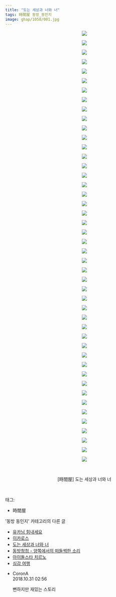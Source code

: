 ```yaml
---
title: "도는 세상과 너와 너"
tags: 時間屋 동방_동인지
image: ghap/1058/001.jpg
---
```

<div class="article">
<p style="text-align: center; clear: none; float: none;"><img src="{{ site.nasurl }}/ghap/1058/001.jpg"/></p>
<p style="text-align: center; clear: none; float: none;"><img src="{{ site.nasurl }}/ghap/1058/002.jpg"/></p>
<p style="text-align: center; clear: none; float: none;"><img src="{{ site.nasurl }}/ghap/1058/003.jpg"/></p>
<p style="text-align: center; clear: none; float: none;"><img src="{{ site.nasurl }}/ghap/1058/004.jpg"/></p>
<p style="text-align: center; clear: none; float: none;"><img src="{{ site.nasurl }}/ghap/1058/005.jpg"/></p>
<p style="text-align: center; clear: none; float: none;"><img src="{{ site.nasurl }}/ghap/1058/006.jpg"/></p>
<p style="text-align: center; clear: none; float: none;"><img src="{{ site.nasurl }}/ghap/1058/007.jpg"/></p>
<p style="text-align: center; clear: none; float: none;"><img src="{{ site.nasurl }}/ghap/1058/008.jpg"/></p>
<p style="text-align: center; clear: none; float: none;"><img src="{{ site.nasurl }}/ghap/1058/009.jpg"/></p>
<p style="text-align: center; clear: none; float: none;"><img src="{{ site.nasurl }}/ghap/1058/010.jpg"/></p>
<p style="text-align: center; clear: none; float: none;"><img src="{{ site.nasurl }}/ghap/1058/011.jpg"/></p>
<p style="text-align: center; clear: none; float: none;"><img src="{{ site.nasurl }}/ghap/1058/012.jpg"/></p>
<p style="text-align: center; clear: none; float: none;"><img src="{{ site.nasurl }}/ghap/1058/013.jpg"/></p>
<p style="text-align: center; clear: none; float: none;"><img src="{{ site.nasurl }}/ghap/1058/014.jpg"/></p>
<p style="text-align: center; clear: none; float: none;"><img src="{{ site.nasurl }}/ghap/1058/015.jpg"/></p>
<p style="text-align: center; clear: none; float: none;"><img src="{{ site.nasurl }}/ghap/1058/016.jpg"/></p>
<p style="text-align: center; clear: none; float: none;"><img src="{{ site.nasurl }}/ghap/1058/017.jpg"/></p>
<p style="text-align: center; clear: none; float: none;"><img src="{{ site.nasurl }}/ghap/1058/018.jpg"/></p>
<p style="text-align: center; clear: none; float: none;"><img src="{{ site.nasurl }}/ghap/1058/019.jpg"/></p>
<p style="text-align: center; clear: none; float: none;"><img src="{{ site.nasurl }}/ghap/1058/020.jpg"/></p>
<p style="text-align: center; clear: none; float: none;"><img src="{{ site.nasurl }}/ghap/1058/021.jpg"/></p>
<p style="text-align: center; clear: none; float: none;"><img src="{{ site.nasurl }}/ghap/1058/022.jpg"/></p>
<p style="text-align: center; clear: none; float: none;"><img src="{{ site.nasurl }}/ghap/1058/023.jpg"/></p>
<p style="text-align: center; clear: none; float: none;"><img src="{{ site.nasurl }}/ghap/1058/024.jpg"/></p>
<p style="text-align: center; clear: none; float: none;"><img src="{{ site.nasurl }}/ghap/1058/025.jpg"/></p>
<p style="text-align: center; clear: none; float: none;"><img src="{{ site.nasurl }}/ghap/1058/026.jpg"/></p>
<p style="text-align: center; clear: none; float: none;"><img src="{{ site.nasurl }}/ghap/1058/027.jpg"/></p>
<p style="text-align: center; clear: none; float: none;"><img src="{{ site.nasurl }}/ghap/1058/028.jpg"/></p>
<p style="text-align: center; clear: none; float: none;"><img src="{{ site.nasurl }}/ghap/1058/029.jpg"/></p>
<p style="text-align: center; clear: none; float: none;"><img src="{{ site.nasurl }}/ghap/1058/030.jpg"/></p>
<p style="text-align: center; clear: none; float: none;"><img src="{{ site.nasurl }}/ghap/1058/031.jpg"/></p>
<p style="text-align: center; clear: none; float: none;"><img src="{{ site.nasurl }}/ghap/1058/032.jpg"/></p>
<p style="text-align: center; clear: none; float: none;"><img src="{{ site.nasurl }}/ghap/1058/033.jpg"/></p>
<p style="text-align: center; clear: none; float: none;"><img src="{{ site.nasurl }}/ghap/1058/034.jpg"/></p>
<p style="text-align: center; clear: none; float: none;"><img src="{{ site.nasurl }}/ghap/1058/035.jpg"/></p>
<p style="text-align: center; clear: none; float: none;"><img src="{{ site.nasurl }}/ghap/1058/036.jpg"/></p>
<p style="text-align: center; clear: none; float: none;"><img src="{{ site.nasurl }}/ghap/1058/037.jpg"/></p>
<p style="text-align: center; clear: none; float: none;"><img src="{{ site.nasurl }}/ghap/1058/038.jpg"/></p>
<p style="text-align: center; clear: none; float: none;"><img src="{{ site.nasurl }}/ghap/1058/039.jpg"/></p>
<p style="text-align: center; clear: none; float: none;"><img src="{{ site.nasurl }}/ghap/1058/040.jpg"/></p>
<p style="text-align: center; clear: none; float: none;"><img src="{{ site.nasurl }}/ghap/1058/041.jpg"/></p>
<p style="text-align: center; clear: none; float: none;"><img src="{{ site.nasurl }}/ghap/1058/042.jpg"/></p>
<p style="text-align: center; clear: none; float: none;"><img src="{{ site.nasurl }}/ghap/1058/043.jpg"/></p>
<p style="text-align: center; clear: none; float: none;"><img src="{{ site.nasurl }}/ghap/1058/044.jpg"/></p>
<p style="text-align: center; clear: none; float: none;"><img src="{{ site.nasurl }}/ghap/1058/045.jpg"/></p>
<p style="text-align: center; clear: none; float: none;"><img src="{{ site.nasurl }}/ghap/1058/046.jpg"/></p>
<p style="text-align: center; clear: none; float: none;"><br/></p>
<p style="text-align: center; clear: none; float: none;">[時間屋] 도는 세상과 너와 너</p>
<p><br/></p>
</div><div class="tagTrail">
<p>태그: </p>
<ul>
<li>時間屋</li>
</ul>
</div><div class="another">
<p>'동방 동인지' 카테고리의 다른 글</p>
<ul>
<li><a href="/2016-07-24-ghap_1061">유카님 힘내세요</a></li>
<li><a href="/2016-07-24-ghap_1059">이카로스</a></li>
<li><a href="/2016-07-24-ghap_1058">도는 세상과 너와 너</a></li>
<li><a href="/2016-07-24-ghap_1057">동방청첩 - 양쪽에서의 떠들썩한 소리</a></li>
<li><a href="/2016-07-24-ghap_1056">아이돌스타 치르노</a></li>
<li><a href="/2016-07-24-ghap_1054">심감 여행</a></li>
</ul>
</div><div class="cb_module cb_fluid">
<div class="cb_wrt cb_profile">
<div class="comment">
<ul>
<li class="cb_thumb_off" id="comment15365344">
<div class="cb_comment_area">
<div class="cb_info_area">
<div class="cb_section">
<span class="cb_nick_name">CoronA</span>
</div>
<div class="cb_section">
<span class="cb_date">2018.10.31 02:56 </span>
</div>
</div>
<div class="cb_dsc_comment">
<p class="cb_dsc">
											뻔하지만 재밌는 스토리
										</p>
</div>
</div></li>
</ul>
</div>
</div><!-- commentList close -->
</div>